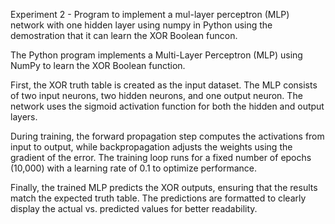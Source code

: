 Experiment 2 - Program to implement a mul-layer perceptron (MLP) network with one hidden layer using numpy in Python using the demostration that it can learn the XOR Boolean funcon.


The Python program implements a Multi-Layer Perceptron (MLP) using NumPy to learn the XOR Boolean function.

First, the XOR truth table is created as the input dataset. The MLP consists of two input neurons, two hidden neurons, and one output neuron. The network uses the sigmoid activation function for both the hidden and output layers.

During training, the forward propagation step computes the activations from input to output, while backpropagation adjusts the weights using the gradient of the error. The training loop runs for a fixed number of epochs (10,000) with a learning rate of 0.1 to optimize performance.

Finally, the trained MLP predicts the XOR outputs, ensuring that the results match the expected truth table. The predictions are formatted to clearly display the actual vs. predicted values for better readability. 

